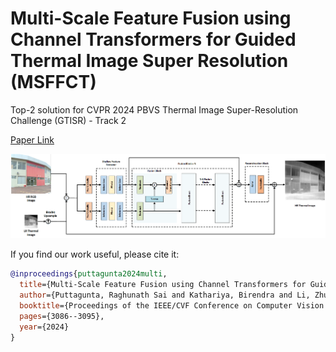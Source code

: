 # Multi-Scale Feature Fusion using Channel Transformers for Guided Thermal Image Super Resolution (MSFFCT)
Top-2 solution for CVPR 2024 PBVS Thermal Image Super-Resolution Challenge (GTISR) - Track 2

[Paper Link](https://openaccess.thecvf.com/content/CVPR2024W/PBVS/papers/Puttagunta_Multi-Scale_Feature_Fusion_using_Channel_Transformers_for_Guided_Thermal_Image_CVPRW_2024_paper.pdf)

![Network Architecture](https://github.com/raghunath19/MSFFCT/blob/0c23b4f0b03736dcf6b44a280df1d924a18ee483/thermal_proposed_GTISR.png)


If you find our work useful, please cite it:

```bibtex
@inproceedings{puttagunta2024multi,
  title={Multi-Scale Feature Fusion using Channel Transformers for Guided Thermal Image Super Resolution},
  author={Puttagunta, Raghunath Sai and Kathariya, Birendra and Li, Zhu and York, George},
  booktitle={Proceedings of the IEEE/CVF Conference on Computer Vision and Pattern Recognition},
  pages={3086--3095},
  year={2024}
}
